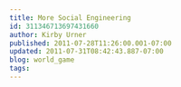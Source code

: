 ```yaml
---
title: More Social Engineering
id: 311346713697431660
author: Kirby Urner
published: 2011-07-28T11:26:00.001-07:00
updated: 2011-07-31T08:42:43.887-07:00
blog: world_game
tags: 
---
```



